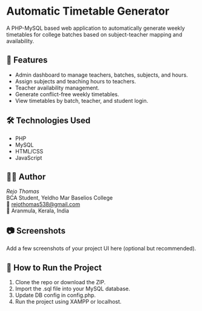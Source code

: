 # Automatic Timetable Generator

A PHP-MySQL based web application to automatically generate weekly timetables for college batches based on subject-teacher mapping and availability.

## 🚀 Features
- Admin dashboard to manage teachers, batches, subjects, and hours.
- Assign subjects and teaching hours to teachers.
- Teacher availability management.
- Generate conflict-free weekly timetables.
- View timetables by batch, teacher, and student login.

## 🛠 Technologies Used
- PHP
- MySQL
- HTML/CSS
- JavaScript

## 👨‍💻 Author
*Rejo Thomas*  
BCA Student, Yeldho Mar Baselios College  
📧 rejothomas538@gmail.com  
📍 Aranmula, Kerala, India

## 📷 Screenshots
Add a few screenshots of your project UI here (optional but recommended).

## 📂 How to Run the Project
1. Clone the repo or download the ZIP.
2. Import the .sql file into your MySQL database.
3. Update DB config in config.php.
4. Run the project using XAMPP or localhost.
